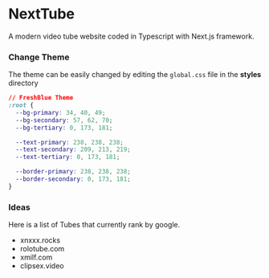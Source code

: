 # NextTube

A modern video tube website coded in Typescript with Next.js framework.

### Change Theme

The theme can be easily changed by editing the `global.css` file in the **styles** directory

```css
// FreshBlue Theme
:root {
  --bg-primary: 34, 40, 49;
  --bg-secondary: 57, 62, 70;
  --bg-tertiary: 0, 173, 181;

  --text-primary: 238, 238, 238;
  --text-secondary: 209, 213, 219;
  --text-tertiary: 0, 173, 181;

  --border-primary: 238, 238, 238;
  --border-secondary: 0, 173, 181;
}
```

### Ideas

Here is a list of Tubes that currently rank by google.

- xnxxx.rocks
- rolotube.com
- xmilf.com
- clipsex.video
